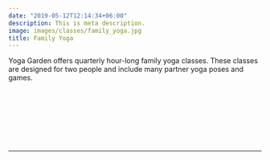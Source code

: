 ```yaml
---
date: "2019-05-12T12:14:34+06:00"
description: This is meta description.
image: images/classes/family_yoga.jpg
title: Family Yoga
---
```

  
Yoga Garden offers quarterly hour-long family yoga classes. These classes are designed for two people and include many partner yoga poses and games. 

&nbsp;

&nbsp;

&nbsp;

&nbsp;

---
